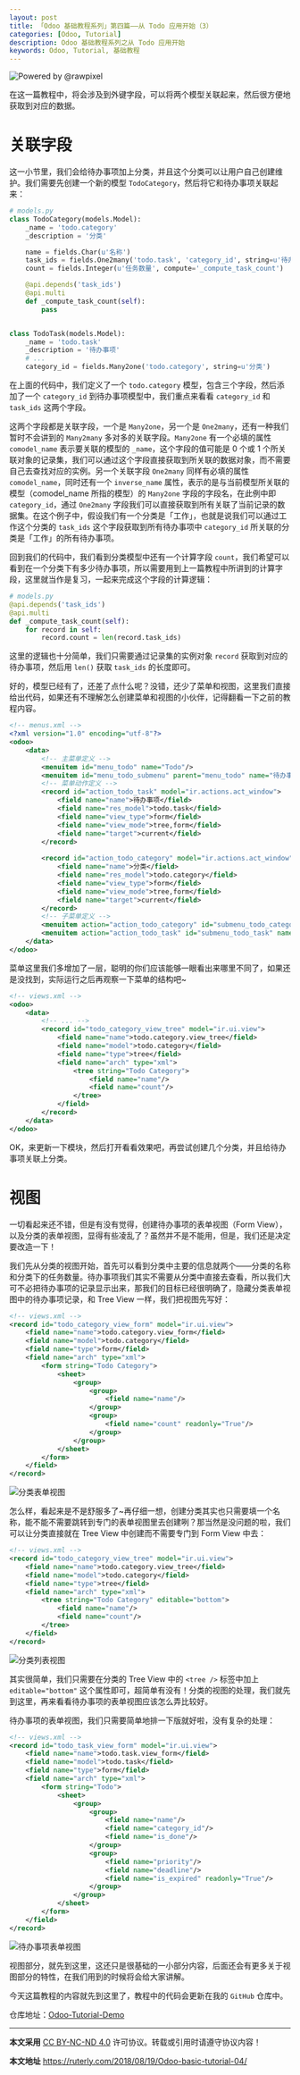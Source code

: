 ```yaml
---
layout: post
title: 「Odoo 基础教程系列」第四篇——从 Todo 应用开始（3）
categories: [Odoo, Tutorial]
description: Odoo 基础教程系列之从 Todo 应用开始
keywords: Odoo, Tutorial, 基础教程
---
```


![Powered by @rawpixel](/images/Odoo/hero1.jpeg)

在这一篇教程中，将会涉及到外键字段，可以将两个模型关联起来，然后很方便地获取到对应的数据。

# 关联字段

这一小节里，我们会给待办事项加上分类，并且这个分类可以让用户自己创建维护。我们需要先创建一个新的模型 `TodoCategory`，然后将它和待办事项关联起来：

```python
# models.py
class TodoCategory(models.Model):
    _name = 'todo.category'
    _description = '分类'

    name = fields.Char(u'名称')
    task_ids = fields.One2many('todo.task', 'category_id', string=u'待办事项')
    count = fields.Integer(u'任务数量', compute='_compute_task_count')

    @api.depends('task_ids')
    @api.multi
    def _compute_task_count(self):
        pass


class TodoTask(models.Model):
    _name = 'todo.task'
    _description = '待办事项'
    # ...
    category_id = fields.Many2one('todo.category', string=u'分类')
```

在上面的代码中，我们定义了一个 `todo.category` 模型，包含三个字段，然后添加了一个 `category_id` 到待办事项模型中，我们重点来看看 `category_id` 和 `task_ids` 这两个字段。

这两个字段都是关联字段，一个是 `Many2one`，另一个是 `One2many`，还有一种我们暂时不会讲到的 `Many2many` 多对多的关联字段。`Many2one` 有一个必填的属性 `comodel_name` 表示要关联的模型的 `_name`，这个字段的值可能是 0 个或 1 个所关联对象的记录集，我们可以通过这个字段直接获取到所关联的数据对象，而不需要自己去查找对应的实例。另一个关联字段 `One2many` 同样有必填的属性 `comodel_name`，同时还有一个 `inverse_name` 属性，表示的是与当前模型所关联的模型（comodel_name 所指的模型）的 `Many2one` 字段的字段名，在此例中即 `category_id`，通过 `One2many` 字段我们可以直接获取到所有关联了当前记录的数据集。在这个例子中，假设我们有一个分类是「工作」，也就是说我们可以通过工作这个分类的 `task_ids` 这个字段获取到所有待办事项中 `category_id` 所关联的分类是「工作」的所有待办事项。

回到我们的代码中，我们看到分类模型中还有一个计算字段 `count`，我们希望可以看到在一个分类下有多少待办事项，所以需要用到上一篇教程中所讲到的计算字段，这里就当作是复习，一起来完成这个字段的计算逻辑：

```python
# models.py
@api.depends('task_ids')
@api.multi
def _compute_task_count(self):
    for record in self:
        record.count = len(record.task_ids)
```

这里的逻辑也十分简单，我们只需要通过记录集的实例对象 `record` 获取到对应的待办事项，然后用 `len()` 获取 `task_ids` 的长度即可。

好的，模型已经有了，还差了点什么呢？没错，还少了菜单和视图，这里我们直接给出代码，如果还有不理解怎么创建菜单和视图的小伙伴，记得翻看一下之前的教程内容。

```xml
<!-- menus.xml -->
<?xml version="1.0" encoding="utf-8"?>
<odoo>
    <data>
        <!-- 主菜单定义 -->
        <menuitem id="menu_todo" name="Todo"/>
        <menuitem id="menu_todo_submenu" parent="menu_todo" name="待办事项"/>
        <!-- 菜单动作定义 -->
        <record id="action_todo_task" model="ir.actions.act_window">
            <field name="name">待办事项</field>
            <field name="res_model">todo.task</field>
            <field name="view_type">form</field>
            <field name="view_mode">tree,form</field>
            <field name="target">current</field>
        </record>
    
        <record id="action_todo_category" model="ir.actions.act_window">
            <field name="name">分类</field>
            <field name="res_model">todo.category</field>
            <field name="view_type">form</field>
            <field name="view_mode">tree,form</field>
            <field name="target">current</field>
        </record>
        <!-- 子菜单定义 -->
        <menuitem action="action_todo_category" id="submenu_todo_category" name="分类" parent="menu_todo_submenu" sequence="8"/>
        <menuitem action="action_todo_task" id="submenu_todo_task" name="待办事项" parent="menu_todo_submenu" sequence="10"/>
    </data>
</odoo>
```

菜单这里我们多增加了一层，聪明的你们应该能够一眼看出来哪里不同了，如果还是没找到，实际运行之后再观察一下菜单的结构吧~

```xml
<!-- views.xml -->
<odoo>
    <data>
        <!-- ... -->
        <record id="todo_category_view_tree" model="ir.ui.view">
            <field name="name">todo.category.view_tree</field>
            <field name="model">todo.category</field>
            <field name="type">tree</field>
            <field name="arch" type="xml">
                <tree string="Todo Category">
                    <field name="name"/>
                    <field name="count"/>
                </tree>
            </field>
        </record>
    </data>
</odoo>
```

OK，来更新一下模块，然后打开看看效果吧，再尝试创建几个分类，并且给待办事项关联上分类。

# 视图

一切看起来还不错，但是有没有觉得，创建待办事项的表单视图（Form View），以及分类的表单视图，显得有些凌乱了？虽然并不是不能用，但是，我们还是决定要改造一下！

我们先从分类的视图开始，首先可以看到分类中主要的信息就两个——分类的名称和分类下的任务数量。待办事项我们其实不需要从分类中直接去查看，所以我们大可不必把待办事项的记录显示出来，那我们的目标已经很明确了，隐藏分类表单视图中的待办事项记录，和 Tree View 一样，我们把视图先写好：

```xml
<!-- views.xml -->
<record id="todo_category_view_form" model="ir.ui.view">
    <field name="name">todo.category.view_form</field>
    <field name="model">todo.category</field>
    <field name="type">form</field>
    <field name="arch" type="xml">
        <form string="Todo Category">
            <sheet>
                <group>
                    <group>
                        <field name="name"/>
                    </group>
                    <group>
                        <field name="count" readonly="True"/>
                    </group>
                </group>
            </sheet>
        </form>
    </field>
</record>
```

![分类表单视图](/images/Odoo/cate_form1.png)

怎么样，看起来是不是舒服多了~再仔细一想，创建分类其实也只需要填一个名称，能不能不需要跳转到专门的表单视图里去创建咧？那当然是没问题的啦，我们可以让分类直接就在 Tree View 中创建而不需要专门到 Form View 中去：

```xml
<!-- views.xml -->
<record id="todo_category_view_tree" model="ir.ui.view">
    <field name="name">todo.category.view_tree</field>
    <field name="model">todo.category</field>
    <field name="type">tree</field>
    <field name="arch" type="xml">
        <tree string="Todo Category" editable="bottom">
            <field name="name"/>
            <field name="count"/>
        </tree>
    </field>
</record>
```

![分类列表视图](/images/Odoo/cate_tree1.png)

其实很简单，我们只需要在分类的 Tree View 中的 `<tree />` 标签中加上 `editable="bottom"` 这个属性即可，超简单有没有！分类的视图的处理，我们就先到这里，再来看看待办事项的表单视图应该怎么弄比较好。

待办事项的表单视图，我们只需要简单地排一下版就好啦，没有复杂的处理：

```xml
<!-- views.xml -->
<record id="todo_task_view_form" model="ir.ui.view">
    <field name="name">todo.task.view_form</field>
    <field name="model">todo.task</field>
    <field name="type">form</field>
    <field name="arch" type="xml">
        <form string="Todo">
            <sheet>
                <group>
                    <group>
                        <field name="name"/>
                        <field name="category_id"/>
                        <field name="is_done"/>
                    </group>
                    <group>
                        <field name="priority"/>
                        <field name="deadline"/>
                        <field name="is_expired" readonly="True"/>
                    </group>
                </group>
            </sheet>
        </form>
    </field>
</record>
```

![待办事项表单视图](/images/Odoo/task_form1.png)

视图部分，就先到这里，这还只是很基础的一小部分内容，后面还会有更多关于视图部分的特性，在我们用到的时候将会给大家讲解。

今天这篇教程的内容就先到这里了，教程中的代码会更新在我的 `GitHub` 仓库中。

仓库地址：[Odoo-Tutorial-Demo](https://github.com/ruter/Odoo-Tutorial-Demo)

---

**本文采用** [CC BY-NC-ND 4.0](https://creativecommons.org/licenses/by-nc-nd/4.0/deed.zh) 许可协议。转载或引用时请遵守协议内容！

**本文地址** https://ruterly.com/2018/08/19/Odoo-basic-tutorial-04/